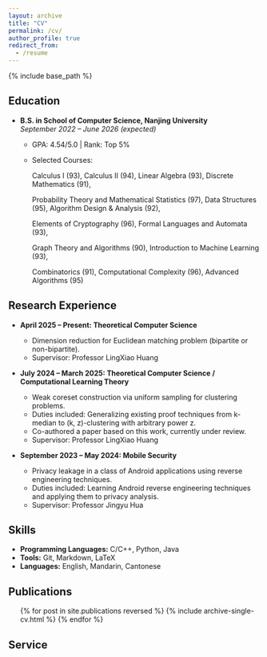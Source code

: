 ```yaml
---
layout: archive
title: "CV"
permalink: /cv/
author_profile: true
redirect_from:
  - /resume
---
```


<style>
.archive {
  font-family: 'Georgia', serif;
}
</style>

{% include base_path %}


## Education

* **B.S. in School of Computer Science, Nanjing University**  
  *September 2022 – June 2026 (expected)*
  - GPA: 4.54/5.0 | Rank: Top 5%
  - Selected Courses:
  
    Calculus I (93), Calculus II (94), Linear Algebra (93), Discrete Mathematics (91),

    Probability Theory and Mathematical Statistics (97), Data Structures (95), Algorithm Design & Analysis (92),

    Elements of Cryptography (96), Formal Languages and Automata (93),

    Graph Theory and Algorithms (90), Introduction to Machine Learning (93),

    Combinatorics (91), Computational Complexity (96), Advanced Algorithms (95) 
  


## Research Experience

* **April 2025 – Present: Theoretical Computer Science**  
  * Dimension reduction for Euclidean matching problem (bipartite or non-bipartite).  
  * Supervisor: Professor LingXiao Huang

* **July 2024 – March 2025: Theoretical Computer Science / Computational Learning Theory**  
  * Weak coreset construction via uniform sampling for clustering problems.  
  * Duties included: Generalizing existing proof techniques from k-median to (k, z)-clustering with arbitrary power z.  
  * Co-authored a paper based on this work, currently under review.  
  * Supervisor: Professor LingXiao Huang

* **September 2023 – May 2024: Mobile Security**  
  * Privacy leakage in a class of Android applications using reverse engineering techniques.  
  * Duties included: Learning Android reverse engineering techniques and applying them to privacy analysis.  
  * Supervisor: Professor Jingyu Hua

## Skills

* **Programming Languages:** C/C++, Python, Java  
* **Tools:** Git, Markdown, LaTeX  
* **Languages:** English, Mandarin, Cantonese

## Publications

<ul>{% for post in site.publications reversed %}
  {% include archive-single-cv.html %}
{% endfor %}</ul>

## Service

<!-- Add your service experiences here -->

